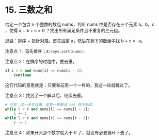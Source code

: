 # 15. 三数之和
给定一个包含 n 个整数的数组 nums，判断 nums 中是否存在三个元素 a，b，c ，使得 a + b + c = 0 ？找出所有满足条件且不重复的三元组。

思路：排序 + 指针对撞。首先固定 a，然后在剩下的数组中找 b + c = -a。

注意点 1：首先排序；`Arrays.sort(nums);`

注意点 2：在排序的过程中，要去重。

```python
if i > 0 and nums[i] == nums[i - 1]:
    continue
```
这行代码的意思就是：只要和前面一个一样的，我这一轮就跳过了。

注意点 3：找到了一个解以后，继续去重。
```python
# 注意：这一步在去重，是第一种解法 set 做不到的
while l < r and nums[l] == nums[l + 1]:
    l += 1
while l < r and nums[r] == nums[r - 1]:
    r -= 1
```
注意点 4：如果开头那个数字就大于 0 了，就没有必要循环下去了。


